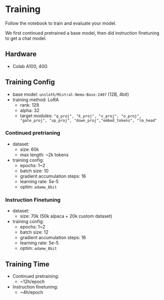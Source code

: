 # Training

Follow the notebook to train and evaluate your model.

We first continued pretrained a base model, then did instruction finetuning to get a chat model.


## Hardware

- Colab A100, 40G

## Training Config

- base model: `unsloth/Mistral-Nemo-Base-2407` (12B, 4bit)
- training method: LoRA
    - rank: 128
    - alpha: 32
    - target modules: `"q_proj", "k_proj", "v_proj", "o_proj", "gate_proj", "up_proj", "down_proj","embed_tokens", "lm_head"`

### Continued pretrianing
- dataset:
  - size: 60k
  - max length: ~2k tokens
- training config:
  - epochs: 1~2
  - batch size: 10
  - gradient accumulation steps: 16
  - learning rate: 5e-5
  - optim: `adamw_8bit`

### Instruction Finetuning
- dataset:
  - size: 70k (50k alpaca + 20k custom dataset)
- training config:
    - epochs: 1~2
    - batch size: 12
    - gradient accumulation steps: 16
    - learning rate: 5e-5
    - optim: `adamw_8bit`

## Training Time

- Continued pretraining:
  - ~12h/epoch
- Instruction finetuning:
  - ~4h/epoch